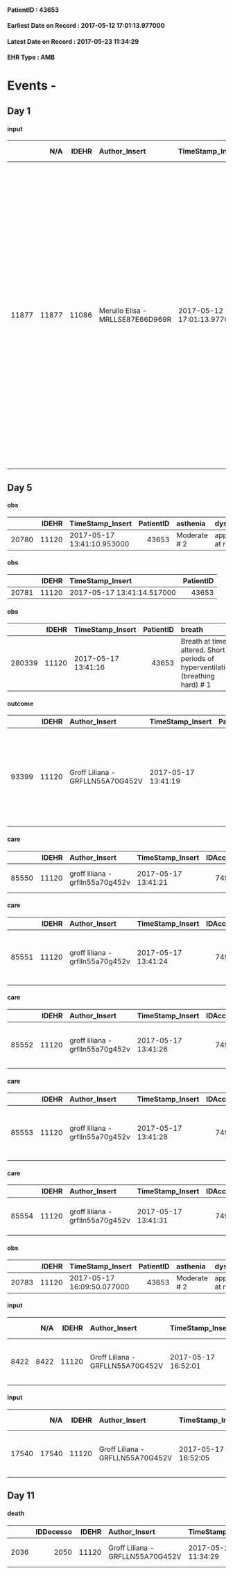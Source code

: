 
#### PatientID : 43653
#### Earliest Date on Record : 2017-05-12 17:01:13.977000
#### Latest Date on Record : 2017-05-23 11:34:29
#### EHR Type : AMB

# Events - 

## Day 1

#### input
|       |    N/A |   IDEHR | Author_Insert                    | TimeStamp_Insert           | EHRType   |   PatientID |   IDDigitalSignDocument | persone_vicine   |   Unnamed: 0_x.1 |   IDANAMNESI_SOCIALE | Patient   | FamigliaAltro   | Paziente_T   | FamigliaAltro_T   |   Non_Rilevabile_x.1 | Note_Non_Rilevabile_x.1   | opt_Problemi   | Note_I                                                                                                                                  | ds_note_timori                                                             | chk_contr_sintomi   | opt_paziente_a   | opt_famiglia_a   | opt_adeguatezza   | opt_paziente_solo   | ds_note_con                                                                                                                                                                                                                                                                                                                                                                                                                                                               | opt_presente_assente   | Presenza_minori   | Caregiver_principale   | opt_capacita   | ds_familiari_coinv   | opt_necessario   | opt_presente   | opt_risorse_ec   | opt_paziente_psi   | opt_Ins_vol   | ds_note_prio                                                                                                   | opt_paziente_ad   | opt_caregiver_ad   | opt_esenzione   | opt_inv_civile   |   ds_codice_es | Needs     | Domestic partnership   | Fragility   | opt_indennita_acc   | opt_legge   | opt_famiglia_psi   |
|------:|-------:|--------:|:---------------------------------|:---------------------------|:----------|------------:|------------------------:|:-----------------|-----------------:|---------------------:|:----------|:----------------|:-------------|:------------------|---------------------:|:--------------------------|:---------------|:----------------------------------------------------------------------------------------------------------------------------------------|:---------------------------------------------------------------------------|:--------------------|:-----------------|:-----------------|:------------------|:--------------------|:--------------------------------------------------------------------------------------------------------------------------------------------------------------------------------------------------------------------------------------------------------------------------------------------------------------------------------------------------------------------------------------------------------------------------------------------------------------------------|:-----------------------|:------------------|:-----------------------|:---------------|:---------------------|:-----------------|:---------------|:-----------------|:-------------------|:--------------|:---------------------------------------------------------------------------------------------------------------|:------------------|:-------------------|:----------------|:-----------------|---------------:|:----------|:-----------------------|:------------|:--------------------|:------------|:-------------------|
| 11877 |  11877 |   11086 | Merullo Elisa - MRLLSE87E66D969R | 2017-05-12 17:01:13.977000 | AMB       |       43653 |                  747254 | N/A              |             6088 |                 3849 | Si#1      | Si#1            | No#0         | Si#1              |                    0 | NR                        | Si#1           | Pz informata in parte del suo quadro clinico ma non informata della prognosi infausta. Figlia molto centrata rispetto al quadro clinico | La figlia anestesista non vuole gestire la parte di sedazione per la mamma | controllo sintomi#0 | Indefinite#2     | Congruenti#1     | Si#1              | No#0                | La pz vive con due badanti (una di giorno e una di notte). La figlia abita nello stesso palazzo al piano di sotto e lavora come medico anestesista presso il San Giuseppe. Ad oggi in aspettativa per circa un mese. Presente un figlio che non ha da circa 3 anni rapporti con la mamma. Un figlio deceduto un anno fa per glioblastoma. Il figlio deceduto aveva due famiglie in contemporanea quindi la pz ha scoperto di avere un nipote che lei non sapeva di avere. | Presente#1             | No#0              | caregiver              | Adeguato#0     | daughter             | Si#1             | Si#1           | Adeguate#1       | Si#1               | No#0          | Il bisogno espresso √® a livello clinico assistenziale. La figlia ha paura di proseguire da sola l'assistenza. | Parziale#1        | Totale#2           | Si#1            | No#0             |             48 | Clinici#0 | Badante#1              | nessuna#0   | No#0                | No#0        | No#0               |


## Day 5

#### obs
|       |   IDEHR | TimeStamp_Insert           |   PatientID | asthenia     | dyspnoea              | agitation_behavior_freq   | cognitive_state   |
|------:|--------:|:---------------------------|------------:|:-------------|:----------------------|:--------------------------|:------------------|
| 20780 |   11120 | 2017-05-17 13:41:10.953000 |       43653 | Moderate # 2 | applicant at rest # 5 | quiet # 0                 | Polished # 2      |

#### obs
|       |   IDEHR | TimeStamp_Insert           |   PatientID |
|------:|--------:|:---------------------------|------------:|
| 20781 |   11120 | 2017-05-17 13:41:14.517000 |       43653 |

#### obs
|        |   IDEHR | TimeStamp_Insert    |   PatientID | breath                                                                          | consolability                                 | body_language   | facial_expression                       |
|-------:|--------:|:--------------------|------------:|:--------------------------------------------------------------------------------|:----------------------------------------------|:----------------|:----------------------------------------|
| 280339 |   11120 | 2017-05-17 13:41:16 |       43653 | Breath at times altered. Short periods of hyperventilation (breathing hard) # 1 | Distracted or reassured by voice or touch # 1 | Relaxed # 0     | Sad, anxious, contracted (frowning) # 1 |

#### outcome
|       |   IDEHR | Author_Insert                    | TimeStamp_Insert    |   PatientID |   IDDigitalSignDocument |   IDPAI_VIDAS | opt_problem                                            |   opt_problem_num | opt_obiettivo                                                                                                               |   opt_obiettivo_num | opt_stato_problema   |   opt_stato_problema_num | opt_interventi                                                                                                                                      |   opt_interventi_num |
|------:|--------:|:---------------------------------|:--------------------|------------:|------------------------:|--------------:|:-------------------------------------------------------|------------------:|:----------------------------------------------------------------------------------------------------------------------------|--------------------:|:---------------------|-------------------------:|:----------------------------------------------------------------------------------------------------------------------------------------------------|---------------------:|
| 93399 |   11120 | Groff Liliana - GRFLLN55A70G452V | 2017-05-17 13:41:19 |       43653 |                  752703 |         95636 | Alteration or risk of impairment of lung function # 26 |                 3 | The patient will present more profound and effective breaths with possible removal of pulmonary secretions, if present # 43 |                   4 | Open Problem # 1     |                        1 | Implementation PAI - Looking the patient by the thought of his anxiety # 224; PAI Implementation - Have the patient breathe deeply and slowly # 226 |                    4 |

#### care
|       |   IDEHR | Author_Insert                    | TimeStamp_Insert    |   IDAccess | EHRType   |   PatientID |   IDTERAPIE_OUTPAT_VIDAS | ds_altro_farmaco   | ds_dose   | opt_via_di_somm        | ds_ora       | dt_data_inizio      |   opt_pregressa |   opt_somm_terapia |   opt_estemporanea |   opt_termina |   opt_somm_in_pompa | opt_farmaco              |
|------:|--------:|:---------------------------------|:--------------------|-----------:|:----------|------------:|-------------------------:|:-------------------|:----------|:-----------------------|:-------------|:--------------------|----------------:|-------------------:|-------------------:|--------------:|--------------------:|:-------------------------|
| 85550 |   11120 | groff liliana - grflln55a70g452v | 2017-05-17 13:41:21 |      74960 | amb       |       43653 |                    63177 | midazolam 5 mg     | 1fl       | subcutaneously # 3 = 3 | at need # 24 | 2017-05-17 00:00:00 |               0 |                  0 |                  0 |             0 |                   0 | other (see notes) # 2004 |

#### care
|       |   IDEHR | Author_Insert                    | TimeStamp_Insert    |   IDAccess | EHRType   |   PatientID |   IDTERAPIE_OUTPAT_VIDAS | ds_dose   | opt_via_di_somm        | ds_ora       | dt_data_inizio      |   opt_pregressa |   opt_somm_terapia |   opt_estemporanea |   opt_termina |   opt_somm_in_pompa | opt_farmaco                                                     |
|------:|--------:|:---------------------------------|:--------------------|-----------:|:----------|------------:|-------------------------:|:----------|:-----------------------|:-------------|:--------------------|----------------:|-------------------:|-------------------:|--------------:|--------------------:|:----------------------------------------------------------------|
| 85551 |   11120 | groff liliana - grflln55a70g452v | 2017-05-17 13:41:24 |      74960 | amb       |       43653 |                    63178 | 10 mg     | subcutaneously # 3 = 3 | at need # 24 | 2017-05-17 00:00:00 |               0 |                  0 |                  0 |             0 |                   0 | morphine hydrochloride (10 mg morphine hydrochloride fl) # 1598 |

#### care
|       |   IDEHR | Author_Insert                    | TimeStamp_Insert    |   IDAccess | EHRType   |   PatientID |   IDTERAPIE_OUTPAT_VIDAS | ds_dose   | opt_via_di_somm        | ds_ora       | dt_data_inizio      |   opt_pregressa |   opt_somm_terapia |   opt_estemporanea |   opt_termina |   opt_somm_in_pompa | opt_farmaco                                            |
|------:|--------:|:---------------------------------|:--------------------|-----------:|:----------|------------:|-------------------------:|:----------|:-----------------------|:-------------|:--------------------|----------------:|-------------------:|-------------------:|--------------:|--------------------:|:-------------------------------------------------------|
| 85552 |   11120 | groff liliana - grflln55a70g452v | 2017-05-17 13:41:26 |      74960 | amb       |       43653 |                    63179 | 1 fl      | subcutaneously # 3 = 3 | at need # 24 | 2017-05-17 00:00:00 |               0 |                  0 |                  0 |             0 |                   0 | scopolamine butylbromide (buscopan 20mg / ml fl) # 997 |

#### care
|       |   IDEHR | Author_Insert                    | TimeStamp_Insert    |   IDAccess | EHRType   |   PatientID |   IDTERAPIE_OUTPAT_VIDAS | ds_dose     | opt_via_di_somm        | ds_ora       | dt_data_inizio      | ds_note_y               |   opt_pregressa |   opt_somm_terapia |   opt_estemporanea |   opt_termina |   opt_somm_in_pompa | opt_farmaco                                                     |
|------:|--------:|:---------------------------------|:--------------------|-----------:|:----------|------------:|-------------------------:|:------------|:-----------------------|:-------------|:--------------------|:------------------------|----------------:|-------------------:|-------------------:|--------------:|--------------------:|:----------------------------------------------------------------|
| 85553 |   11120 | groff liliana - grflln55a70g452v | 2017-05-17 13:41:28 |      74960 | amb       |       43653 |                    63180 | 30 mg / day | subcutaneously # 3 = 3 | other # 2476 | 2017-05-17 00:00:00 | load elastomer 48 hours |               0 |                  0 |                  0 |             0 |                   0 | morphine hydrochloride (10 mg morphine hydrochloride fl) # 1598 |

#### care
|       |   IDEHR | Author_Insert                    | TimeStamp_Insert    |   IDAccess | EHRType   |   PatientID |   IDTERAPIE_OUTPAT_VIDAS | ds_dose   | opt_via_di_somm        | ds_ora       | dt_data_inizio      |   opt_pregressa |   opt_somm_terapia |   opt_estemporanea |   opt_termina |   opt_somm_in_pompa | opt_farmaco                                  |
|------:|--------:|:---------------------------------|:--------------------|-----------:|:----------|------------:|-------------------------:|:----------|:-----------------------|:-------------|:--------------------|----------------:|-------------------:|-------------------:|--------------:|--------------------:|:---------------------------------------------|
| 85554 |   11120 | groff liliana - grflln55a70g452v | 2017-05-17 13:41:31 |      74960 | amb       |       43653 |                    63181 | 2mg       | subcutaneously # 3 = 3 | other # 2476 | 2017-05-17 00:00:00 |               0 |                  0 |                  0 |             0 |                   0 | haloperidol (serenase 2 mg / 2 ml fl) # 1803 |

#### obs
|       |   IDEHR | TimeStamp_Insert           |   PatientID | asthenia     | dyspnoea              | agitation_behavior_freq   | cognitive_state   |
|------:|--------:|:---------------------------|------------:|:-------------|:----------------------|:--------------------------|:------------------|
| 20783 |   11120 | 2017-05-17 16:09:50.077000 |       43653 | Moderate # 2 | applicant at rest # 5 | quiet # 0                 | Polished # 2      |

#### input
|      |    N/A |   IDEHR | Author_Insert                    | TimeStamp_Insert    |   IDAccess | EHRType   |   PatientID |   IDDigitalSignDocument | persone_vicine   |   Unnamed: 0_y |   IDANAMNESI_MED |   Non_Rilevabile_y | Note_Non_Rilevabile_y   | opt_consapevolezza                            | diagnosis                   |
|-----:|-------:|--------:|:---------------------------------|:--------------------|-----------:|:----------|------------:|------------------------:|:-----------------|---------------:|-----------------:|-------------------:|:------------------------|:----------------------------------------------|:----------------------------|
| 8422 |   8422 |   11120 | Groff Liliana - GRFLLN55A70G452V | 2017-05-17 16:52:01 |      74981 | AMB       |       43653 |                  752811 | N/A              |          12177 |             6525 |                  0 | NR                      | Full Awareness of diagnosis and prognosis # 5 | k polmone sx in agosto 2016 |

#### input
|       |    N/A |   IDEHR | Author_Insert                    | TimeStamp_Insert    |   IDAccess | EHRType   |   PatientID |   IDDigitalSignDocument | persone_vicine   |   Unnamed: 0_y.1 |   IDDIAGNOSI_ICD |   Non_Rilevabile_y.1 | Note_Non_Rilevabile_y.1   | I_ICD                                                            | II_ICD                      | I_Anno   | II_Anno   |
|------:|-------:|--------:|:---------------------------------|:--------------------|-----------:|:----------|------------:|------------------------:|:-----------------|-----------------:|-----------------:|---------------------:|:--------------------------|:-----------------------------------------------------------------|:----------------------------|:---------|:----------|
| 17540 |  17540 |   11120 | Groff Liliana - GRFLLN55A70G452V | 2017-05-17 16:52:05 |      74981 | AMB       |       43653 |                  752812 | N/A              |             3101 |             3101 |                    0 | NR                        | 1629 - Tumori maligni del bronco o polmone, non specificato#2069 | V667 - Cure palliative#2402 | 2016#56  | 2017#57   |


## Day 11

#### death
|      |   IDDecesso |   IDEHR | Author_Insert                    | TimeStamp_Insert    |   PatientID |   IDDigitalSignDocument | Date                | Luogo_decesso   |
|-----:|------------:|--------:|:---------------------------------|:--------------------|------------:|------------------------:|:--------------------|:----------------|
| 2036 |        2050 |   11120 | Groff Liliana - GRFLLN55A70G452V | 2017-05-23 11:34:29 |       43653 |                  758586 | 2017-05-17 14:00:32 | # 2 Domicile    |


